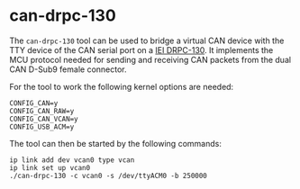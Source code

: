 # can-drpc-130

The `can-drpc-130` tool can be used to bridge a virtual CAN device with the TTY device of the CAN serial port on a [IEI DRPC-130](https://www.ieiworld.com/en/product/model.php?II=598). It implements the MCU protocol needed for sending and receiving CAN packets from the dual CAN D-Sub9 female connector.

For the tool to work the following kernel options are needed:

```
CONFIG_CAN=y
CONFIG_CAN_RAW=y
CONFIG_CAN_VCAN=y
CONFIG_USB_ACM=y
```

The tool can then be started by the following commands:

```
ip link add dev vcan0 type vcan
ip link set up vcan0
./can-drpc-130 -c vcan0 -s /dev/ttyACM0 -b 250000
```
